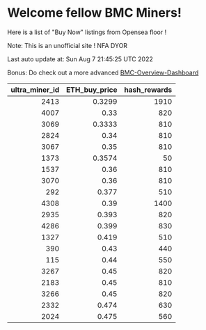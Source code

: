# Welcome fellow BMC Miners!
Here is a list of "Buy Now" listings from Opensea floor !

Note: This is an unofficial site ! NFA DYOR

Last auto update at: Sun Aug  7 21:45:25 UTC 2022

Bonus: Do check out a more advanced [BMC-Overview-Dashboard](https://dune.com/defifunk/BMC-Overview-Dashboard)


|   ultra_miner_id |   ETH_buy_price |   hash_rewards |
|-----------------:|----------------:|---------------:|
|             2413 |          0.3299 |           1910 |
|             4007 |          0.33   |            820 |
|             3069 |          0.3333 |            810 |
|             2824 |          0.34   |            810 |
|             3067 |          0.35   |            810 |
|             1373 |          0.3574 |             50 |
|             1537 |          0.36   |            810 |
|             3070 |          0.36   |            810 |
|              292 |          0.377  |            510 |
|             4308 |          0.39   |           1400 |
|             2935 |          0.393  |            820 |
|             4286 |          0.399  |            830 |
|             1327 |          0.419  |            510 |
|              390 |          0.43   |            440 |
|              115 |          0.44   |            550 |
|             3267 |          0.45   |            820 |
|             2183 |          0.45   |            810 |
|             3266 |          0.45   |            820 |
|             2332 |          0.474  |            630 |
|             2024 |          0.475  |            560 |